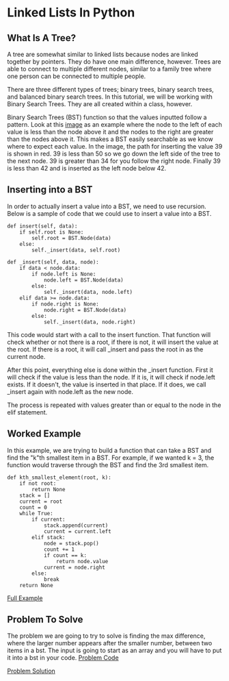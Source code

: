 # Linked Lists In Python

## What Is A Tree?
A tree are somewhat similar to linked lists because nodes are linked together by pointers. They do have one main difference, however. Trees are able to connect to multiple different nodes, similar to a family tree where one person can be connected to multiple people.
  
There are three different types of trees; binary trees, binary search trees, and balanced binary search trees. In this tutorial, we will be working with Binary Search Trees. They are all created within a class, however.

Binary Search Trees (BST) function so that the values inputted follow a pattern. Look at this [image](BST_example.png) as an example where the node to the left of each value is less than the node above it and the nodes to the right are greater than the nodes above it. This makes a BST easily searchable as we know where to expect each value. In the image, the path for inserting the value 39 is shown in red. 39 is less than 50 so we go down the left side of the tree to the next node. 39 is greater than 34 for you follow the right node. Finally 39 is less than 42 and is inserted as the left node below 42.

## Inserting into a BST
In order to actually insert a value into a BST, we need to use recursion. Below is a sample of code that we could use to insert a value into a BST.
```
def insert(self, data):
	if self.root is None:
		self.root = BST.Node(data)
	else:
		self._insert(data, self.root)

def _insert(self, data, node):
	if data < node.data:
		if node.left is None:
			node.left = BST.Node(data)
		else:
			self._insert(data, node.left)
	elif data >= node.data:
		if node.right is None:
			node.right = BST.Node(data)
		else:
			self._insert(data, node.right)
```
This code would start with a call to the insert function. That function will check whether or not there is a root, if there is not, it will insert the value at the root. If there is a root, it will call _insert and pass the root in as the current node.  

After this point, everything else is done within the _insert function. First it will check if the value is less than the node. If it is, it will check if node.left exists. If it doesn't, the value is inserted in that place. If it does, we call _insert again with node.left as the new node.

The process is repeated with values greater than or equal to the node in the elif statement.

## Worked Example
In this example, we are trying to build a function that can take a BST and find the "k"th smallest item in a BST. For example, if we wanted k = 3, the function would traverse through the BST and find the 3rd smallest item.
```
def kth_smallest_element(root, k):
    if not root:
        return None
    stack = []
    current = root
    count = 0
    while True:
        if current:
            stack.append(current)
            current = current.left
        elif stack:
            node = stack.pop()
            count += 1
            if count == k:
                return node.value
            current = node.right
        else:
            break
    return None
```
[Full Example](example.py)  

## Problem To Solve
The problem we are going to try to solve is finding the max difference, where the larger number appears after the smaller number, between two items in a bst. The input is going to start as an array and you will have to put it into a bst in your code.
[Problem Code](problem.py)  
   
[Problem Solution](problem_solution.py)
